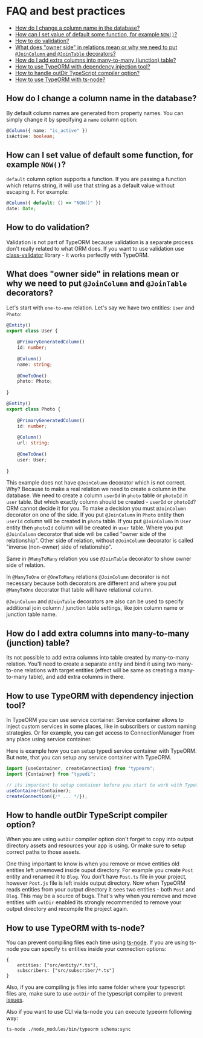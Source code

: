 # FAQ and best practices

* [How do I change a column name in the database?](#how-do-i-change-a-column-name-in-the-database)
* [How can I set value of default some function, for example `NOW()`?](#how-can-i-set-value-of-default-some-function,-for-example-now)
* [How to do validation?](#how-to-do-validation)
* [What does "owner side" in relations mean or why we need to put `@JoinColumn` and `@JoinTable` decorators?](#what-does-owner-side-in-relations-mean-or-why-we-need-to-put-joincolumn-and-jointable-decorators)
* [How do I add extra columns into many-to-many (junction) table?](how-do-i-add-extra-columns-into-many-to-many-junction-table)
* [How to use TypeORM with dependency injection tool?](#how-to-use-typeorm-with-dependency-injection-tool)
* [How to handle outDir TypeScript compiler option?](#how-to-handle-outdir-typescript-compiler-option)
* [How to use TypeORM with ts-node?](#how-to-use-typeorm-with-ts-node)


## How do I change a column name in the database?

By default column names are generated from property names.
You can simply change it by specifying a `name` column option:

```typescript
@Column({ name: "is_active" })
isActive: boolean;
```

## How can I set value of default some function, for example `NOW()`?

`default` column option supports a function. 
If you are passing a function which returns string,
it will use that string as a default value without escaping it.
For example: 

```typescript
@Column({ default: () => "NOW()" })
date: Date;
```

## How to do validation?

Validation is not part of TypeORM because validation is a separate process
don't really related to what ORM does.
If you want to use validation use [class-validator](https://github.com/pleerock/class-validator) library - it works perfectly with TypeORM.
## What does "owner side" in relations mean or why we need to put `@JoinColumn` and `@JoinTable` decorators?

Let's start with `one-to-one` relation.
Let's say we have two entities: `User` and `Photo`:

```typescript
@Entity()
export class User {
    
    @PrimaryGeneratedColumn()
    id: number;
    
    @Column()
    name: string;
    
    @OneToOne()
    photo: Photo;
    
}
```

```typescript
@Entity()
export class Photo {
    
    @PrimaryGeneratedColumn()
    id: number;
    
    @Column()
    url: string;
    
    @OneToOne()
    user: User;
    
}
```

This example does not have `@JoinColumn` decorator which is not correct.
Why? Because to make a real relation we need to create a column in the database.
We need to create a column `userId` in `photo` table or `photoId` in `user` table.
But which exactly column should be created - `userId` or `photoId`?
ORM cannot decide it for you. 
To make a decision you must `@JoinColumn` decorator on one of the side.
If you put `@JoinColumn` in `Photo` entity then `userId` column will be created in `photo` table.
If you put `@JoinColumn` in `User` entity then `photoId` column will be created in `user` table.
Where you put `@JoinColumn` decorator that side will be called "owner side of the relationship".
Other side of relation, without `@JoinColumn` decorator is called "inverse (non-owner) side of relationship".

Same in `@ManyToMany` relation you use `@JoinTable` decorator to show owner side of relation.

In `@ManyToOne` or `@OneToMany` relations `@JoinColumn` decorator is not necessary because 
both decorators are different and where you put `@ManyToOne` decorator that table will have relational column. 

`@JoinColumn` and `@JoinTable` decorators are also can be used to specify additional
join column / junction table settings, like join column name or junction table name. 

## How do I add extra columns into many-to-many (junction) table?

Its not possible to add extra columns into table created by many-to-many relation.
You'll need to create a separate entity and bind it using two many-to-one relations with target entities
(effect will be same as creating a many-to-many table), 
and add extra columns in there.

## How to use TypeORM with dependency injection tool?

In TypeORM you can use service container. Service container allows to inject custom services in some places, like in subscribers or custom naming strategies. Or for example, you can get access to ConnectionManager from any place using service container.

Here is example how you can setup typedi service container with TypeORM. But note, that you can setup any service container with TypeORM.

```typescript
import {useContainer, createConnection} from "typeorm";
import {Container} from "typedi";

// its important to setup container before you start to work with TypeORM
useContainer(Container);
createConnection({/* ... */});
```

## How to handle outDir TypeScript compiler option?

When you are using `outDir` compiler option don't forget to copy into output directory assets and resources your app is using.
Or make sure to setup correct paths to those assets.

One thing important to know is when you remove or move entities old entities left unremoved inside ouput directory.
For example you create `Post` entity and renamed it to `Blog`.
You don't have `Post.ts` file in your project, however `Post.js` file is left inside output directory.
Now when TypeORM reads entities from your output directory it sees two entities - both `Post` and `Blog`.
This may be  a source of bugs. 
That's why when you remove and move entities with `outDir` enabled its strongly recommended to remove your output directory and recompile the project again. 

## How to use TypeORM with ts-node?

You can prevent compiling files each time using [ts-node](https://github.com/TypeStrong/ts-node).
If you are using ts-node you can specify `ts` entities inside your connection options:

```
{
    entities: ["src/entity/*.ts"],
    subscribers: ["src/subscriber/*.ts"]
}
```

Also, if you are compiling js files into same folder where your typescript files are, 
make sure to use `outDir` of the typescript compiler to prevent 
[issues](https://github.com/TypeStrong/ts-node/issues/432). 

Also if you want to use CLI via ts-node you can execute typeorm following way:

```
ts-node ./node_modules/bin/typeorm schema:sync
```